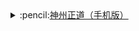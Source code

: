 <details><p><summary>:pencil:<a href="https://github.com/SzzdOgate/update/raw/master/extras/SzzdOgate.apk?fldfh2">神州正道（手机版）</a><img src="https://raw.githubusercontent.com/hao369/a/master/benzoutuijian.gif" alt=""></p>
</summary><img src="https://gitlab.com/szzdlab/www/raw/master/t/sz.jpg"><br></details> 
